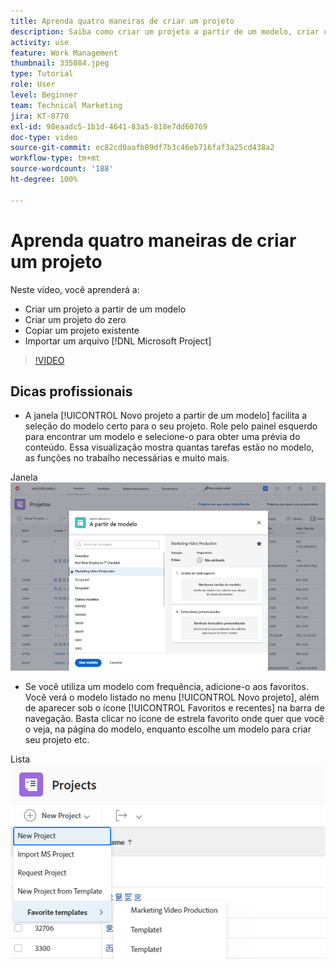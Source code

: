 ```yaml
---
title: Aprenda quatro maneiras de criar um projeto
description: Saiba como criar um projeto a partir de um modelo, criar um projeto do zero, copiar um projeto existente ou importar um arquivo  [!DNL Microsoft Project] .
activity: use
feature: Work Management
thumbnail: 335084.jpeg
type: Tutorial
role: User
level: Beginner
team: Technical Marketing
jira: KT-8770
exl-id: 98eaadc5-1b1d-4641-83a5-818e7dd60769
doc-type: video
source-git-commit: ec82cd0aafb89df7b3c46eb716faf3a25cd438a2
workflow-type: tm+mt
source-wordcount: '188'
ht-degree: 100%

---
```


# Aprenda quatro maneiras de criar um projeto

Neste vídeo, você aprenderá a:

* Criar um projeto a partir de um modelo
* Criar um projeto do zero
* Copiar um projeto existente
* Importar um arquivo [!DNL Microsoft Project]

>[!VIDEO](https://video.tv.adobe.com/v/335084/?quality=12&learn=on)

## Dicas profissionais

* A janela [!UICONTROL Novo projeto a partir de um modelo] facilita a seleção do modelo certo para o seu projeto. Role pelo painel esquerdo para encontrar um modelo e selecione-o para obter uma prévia do conteúdo. Essa visualização mostra quantas tarefas estão no modelo, as funções no trabalho necessárias e muito mais.

Janela ![[!UICONTROL Novo projeto a partir de um modelo]](assets/planner-fund-new-project-from-template-window.png)

* Se você utiliza um modelo com frequência, adicione-o aos favoritos. Você verá o modelo listado no menu [!UICONTROL Novo projeto], além de aparecer sob o ícone [!UICONTROL Favoritos e recentes] na barra de navegação. Basta clicar no ícone de estrela favorito onde quer que você o veja, na página do modelo, enquanto escolhe um modelo para criar seu projeto etc.

Lista ![[!UICONTROL Modelos favoritos] abaixo do botão [!UICONTROL Novo projeto] ](assets/planner-fund-template-favorites.png)

<!---
learn more:
create a project using a template
create a project
copy a project
import a project from Microsoft Project
--->
